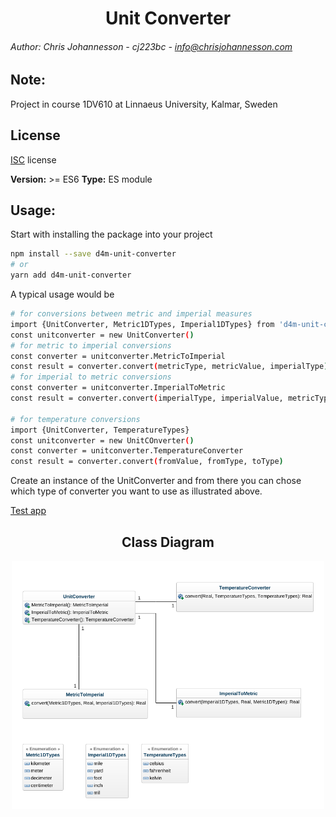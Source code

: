 <div align="center">
  <h1>Unit Converter</h1>
</div>

###### Author: Chris Johannesson - cj223bc - <info@chrisjohannesson.com>

## Note:
Project in course 1DV610 at Linnaeus University, Kalmar, Sweden

## License 
[ISC](LICENSE) license

**Version:** >= ES6
**Type:** ES module

## Usage:

Start with installing the package into your project
```bash
npm install --save d4m-unit-converter
# or
yarn add d4m-unit-converter
```

A typical usage would be
```bash
# for conversions between metric and imperial measures
import {UnitConverter, Metric1DTypes, Imperial1DTypes} from 'd4m-unit-converter'
const unitconverter = new UnitConverter()
# for metric to imperial conversions
const converter = unitconverter.MetricToImperial
const result = converter.convert(metricType, metricValue, imperialType)
# for imperial to metric conversions
const converter = unitconverter.ImperialToMetric
const result = converter.convert(imperialType, imperialValue, metricType)

# for temperature conversions
import {UnitConverter, TemperatureTypes}
const unitconverter = new UnitCOnverter()
const converter = unitconverter.TemperatureConverter
const result = converter.convert(fromValue, fromType, toType)
```
Create an instance of the UnitConverter and from there you can chose which type of converter you want to use as illustrated above.

[Test app](https://github.com/LNU-PUB/610_l2_test_app)


<div align="center">
<h2>Class Diagram</h2>
  <img width="500px" alt="Class Diagram" src="https://github.com/LNU-PUB/610_L2_UnitConversion/blob/master/images/Class-Diagram.png">
</div>